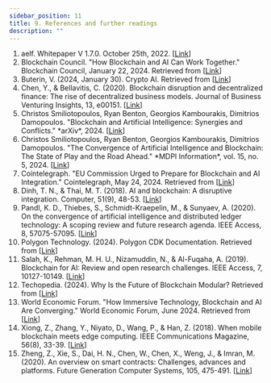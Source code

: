```yaml
---
sidebar_position: 11
title: 9. References and further readings
description: ""
---
```

1. aelf. Whitepaper V 1.7.0. October 25th, 2022. [[Link](https://docs.aelf.com/pdf/aelf_whitepaper_v1.7_en.pdf)]
2. Blockchain Council. "How Blockchain and AI Can Work Together." Blockchain Council, January 22, 2024. Retrieved from [[Link](https://www.blockchain-council.org/blockchain/how-blockchain-and-ai-can-work-together/)]
3. Buterin, V. (2024, January 30). Crypto AI. Retrieved from [[Link](https://vitalik.eth.limo/general/2024/01/30/cryptoai.html)] 
4. Chen, Y., & Bellavitis, C. (2020). Blockchain disruption and decentralized finance: The rise of decentralized business models. Journal of Business Venturing Insights, 13, e00151. [[Link](https://doi.org/10.1016/j.jbvi.2019.e00151)] 
5. Christos Smiliotopoulos, Ryan Benton, Georgios Kambourakis, Dimitrios Damopoulos. "Blockchain and Artificial Intelligence: Synergies and Conflicts." \*arXiv\*, 2024. [[Link](https://ar5iv.labs.arxiv.org/html/2405.13462)] 
6. Christos Smiliotopoulos, Ryan Benton, Georgios Kambourakis, Dimitrios Damopoulos. "The Convergence of Artificial Intelligence and Blockchain: The State of Play and the Road Ahead." \*MDPI Information\*, vol. 15, no. 5, 2024. [[Link](https://www.mdpi.com/2078-2489/15/5/268)]
7. Cointelegraph. "EU Commission Urged to Prepare for Blockchain and AI Integration." Cointelegraph, May 24, 2024. Retrieved from [[Link](https://cointelegraph.com/news/eu-blockchain-ai-convergence-eubof-report)]
8. Dinh, T. N., & Thai, M. T. (2018). AI and blockchain: A disruptive integration. Computer, 51(9), 48-53. [[Link](https://doi.org/10.1109/MC.2018.3620971)]
9. Pandl, K. D., Thiebes, S., Schmidt-Kraepelin, M., & Sunyaev, A. (2020). On the convergence of artificial intelligence and distributed ledger technology: A scoping review and future research agenda. IEEE Access, 8, 57075-57095. [[Link](https://doi.org/10.1109/ACCESS.2020.2981447)]
10. Polygon Technology. (2024). Polygon CDK Documentation. Retrieved from [[Link](https://docs.polygon.technology/cdk/)]
11. Salah, K., Rehman, M. H. U., Nizamuddin, N., & Al-Fuqaha, A. (2019). Blockchain for AI: Review and open research challenges. IEEE Access, 7, 10127-10149. [[Link](https://doi.org/10.1109/ACCESS.2018.2890507)]
12. Techopedia. (2024). Why Is the Future of Blockchain Modular? Retrieved from [[Link](https://www.techopedia.com/experts/why-is-the-future-of-blockchain-modular)] 
13. World Economic Forum. "How Immersive Technology, Blockchain and AI Are Converging." World Economic Forum, June 2024. Retrieved from [[Link](https://www.weforum.org/agenda/2024/06/the-technology-trio-of-immersive-technology-blockchain-and-ai-are-converging-and-reshaping-our-world/)] 
14. Xiong, Z., Zhang, Y., Niyato, D., Wang, P., & Han, Z. (2018). When mobile blockchain meets edge computing. IEEE Communications Magazine, 56(8), 33-39. [[Link](https://doi.org/10.1109/MCOM.2018.1701095)]
15. Zheng, Z., Xie, S., Dai, H. N., Chen, W., Chen, X., Weng, J., & Imran, M. (2020). An overview on smart contracts: Challenges, advances and platforms. Future Generation Computer Systems, 105, 475-491. [[Link](https://doi.org/10.1016/j.future.2019.12.019)]
